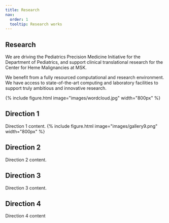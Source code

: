 ```yaml
---
title: Research
nav:
  order: 1
  tooltip: Research works
---
```


## Research

We are driving the Pediatrics Precision Medicine Initiative for the Department of Pediatrics, and support clinical translational research for the Center for Heme Malignancies at MSK.

We benefit from a fully resourced computational and research environment. We have access to state-of-the-art computing and laboratory facilities to support truly ambitious and innovative research.

{% 
  include figure.html 
  image="images/wordcloud.jpg"
  width="800px"
%}

## Direction 1

Direction 1 content.
{% 
  include figure.html 
  image="images/gallery9.png"
  width="800px"
%}

## Direction 2

Direction 2 content.

## Direction 3

Direction 3 content.

## Direction 4 

Direction 4 content
